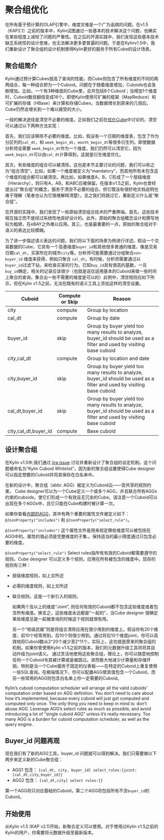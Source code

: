 # 聚合组优化

在所有基于预计算的OLAP引擎中，维度灾难是一个广为诟病的问题。在v1.5 （KAP2.1）之前的版本中，Kylin试图通过一些基本的技术解决这个问题，也确实在某些程度上减轻了问题的严重性。在之后的开源实践中，我们发现这些基本技术缺乏系统性的设计思维，也无法解决更多更普遍的问题。于是在Kylinv1.5中，我们重新设计了聚合组的设计机制使得Kylin更好的服务于所有Cube的设计场景。



## 聚合组简介

Kylin通过预计算Cubes提高了查询的性能，而Cube则包含了所有维度的不同的两两组合，每一种组合即为一个Cuboid。问题在于随着维度增加，Cuboids也会急剧增加。比如，一个有3种维度的Cube里，总共包括8个Cuboid；当增加1个维度时，Cuboid数目翻倍变成16个。即使Kylin使用可扩展的框架（MapReduce）和可扩展的存储（HBase）来计算和存储Cubes，当数据增长到原来的几倍后，Cube仍然会增长到一个难以接受的大小。

一般的解决途径是清空不必要的维度。正如我们之前在[优化Cube](http://kylin.apache.org/docs/howto/howto_optimize_cubes.html)中讨论的，清空可以通过以下两种方法实现：

首先，我们应该移除不必要的维度。比如，假设有一个日期的维度表，包含了作为分区列的`cal_dt`，和 `week_begin_dt`，`month_begin_dt`等很多衍生列。即使数据分析师会需要 `week_begin_dt`作为一个维度，我们仍然可以清空它。因为`week_begin_dt`可以由`cal_dt`计算得到。这就是衍生维度优化。

其次，有些维度的组合可以被清除。这也是本节主要讨论的问题，我们可以称之为“组合清空”。比如，如果一个维度被定义为“mandatory”，而其他所有未包含这个维度的组合都可以被清空。再比如，如果维度A，B，C形成了一个层级维度（Hierarchy），则只有A，AB，和ABC应被保留。在版本v1.5之前，Kylin也曾经提出过“聚合组”的概念，服务于清空不必要的组合。但它既没有很好地文档说明也难于理解（笔者也认为它很难解释清楚）。总之我们将跳过它，重新定义什么是“聚合组”。

在开源的实践中，我们发现了一些原始清空组合技术的严重弊端。首先，这些技术相互独立而不是经过系统性地良好设计的。此外，原始的聚合组概念设计和撰写地较为粗陋，在eBAY之外难以应用。其三，也是最重要的一点，原始的聚合组对于语义的表达比较模糊。

为了进一步描述语义表达的问题，我们将以下面的场景为例进行详述。假设一个交易数据的Cube，它具有一个高基维度`buyer_id`和其他很多普通的维度，像是交易日期`cal_dt`，买家所在的城市`city`等。分析师可能需要通过分组聚合`non-buyer_id` 维度来获得，例如只聚合 `cal_dt`。有时候，分析师需要通过以 `buyer_id`过滤下钻，来检查买家的行为。已知`buy_id`具有很高的基数，一旦 `buy_id`确定，相关的记录应该很少（也就是说仅适用基本的Cuboid来做一些时间上聚合的查询，集合出一些不需要的维度是可以的）此例中，清空规则应如下所示。但在Kylin v1.5之前，无法在既有的语义工具上添加这样的清空设置。

| Cuboid               | Compute or Skip | Reason                                   |
| -------------------- | --------------- | ---------------------------------------- |
| city                 | compute         | Group by location                        |
| cal_dt               | compute         | Group by date                            |
| buyer_id             | skip            | Group by buyer yield too many results to analyze, buyer_id should be used as a filter and used by visiting base cuboid |
| city,cal_dt          | compute         | Group by location and date               |
| city,buyer_id        | skip            | Group by buyer yield too many results to analyze, buyer_id should be used as a filter and used by visiting base cuboid |
| cal_dt,buyer_id      | skip            | Group by buyer yield too many results to analyze, buyer_id should be used as a filter and used by visiting base cuboid |
| city,cal_dt,buyer_id | compute         | Base cuboid                              |



## 设计聚合组

在Kylin v1.5中,我们通过 [jira issue]( https://issues.apache.org/jira/browse/KYLIN-242.) 讨论并重新设计了聚合组的设定机制。这个问题被命名为“Kylin Cuboid Whitelist”，因为新的聚合组设置使得Cube designer可以指定想要的Cuboid并将其保存在白名单中。

在新的设计中，聚合组（abbr. AGG）被定义为Cuboid云——受共享的规则约束。 Cube designer可以为一个Cube定义一个或多个AGG，并且联合所有AGGs约束的cuboids，使它们形成一个有效且无冗余的Cube。请注意一个Cuboid可以出现在多个AGGs中，且它只能在Cube构建时被计算一次。

如果你查看[内部的AGG](https://github.com/apache/kylin/blob/kylin-1.5.0/core-cube/src/main/java/org/apache/kylin/cube/model/AggregationGroup.java)，其中有两个重要的属性文件被定义如下： `@JsonProperty("includes")` 和 `@JsonProperty("select_rule")`。

`@JsonProperty("includes")`
这个属性文件是用来规定哪些维度可以被包括在AGG中的。属性的值必须是完整维度的子集.。保持适当的最小限度通过只包含必要的维度。

`@JsonProperty("select_rule")`
Select rules指所有有效的Cuboid都需要遵守的规则。Cube designer 可以定义多个规则，应用在所有被包含的维度中。现存的规则有三种：

- 层级维度规则，如上文所述

- 必需的维度规则，如上文所述

- 联合规则。这是一个新引入的规则。

  如果两个及以上的维度“Joint”, 则任何有效的Cuboid都不包含这些维度或者包含所有维度。换言之，这些维度永远都是“一起的”，当Cube designer 很确定某些维度总是一起被查询的时候这个规则就很有用。

  另一个“核级武器”则是将组合清除应用在很少用到的维度上。假设你有20个维度，前10个经常用到，后10个则很少用到。通过将后10个维度joint，你可以高效地将Cuboid数从2^20个减少至2^11个。实际上，这也就是原来的聚合组的机制。如果你曾使用Kylin v1.5之前的版本，我们的元数据升级工具将将其自动升级为joint语义。
  ​
  通过灵活地使用这些聚合组，理论上，你可以随意地控制任何一个Cuboid令其被计算或是被跳过。进而极大地减少计算量和存储开销，特别是当一个Cube服务于固定的仪表板——在特定的Cuboid上重复使用一些SQL查询。在极端情况下，你可以配置AGG使其值包含一个Cuboid，而另一些常用的AGG则包含白名单上你一定需要的Cuboid。

Kylin’s cuboid computation scheduler will arrange all the valid cuboids’ computation order based on AGG definition. You don’t need to care about how it’s implemented, because every cuboid will just got computed and computed only once. The only thing you need to keep in mind is: don’t abuse AGG. Leverage AGG’s select rules as much as possible, and avoid introducing a lot of “single cuboid AGG” unless it’s really necessary. Too many AGG is a burden for cuboid computation scheduler, as well as the query engine.

## Buyer_id 问题再观

现在我们有了新的AGG工具，buyer_id 问题就可以得到解决。我们只需要做以下两步来定义新的Cube聚合组：

- AGG1 包含： `[cal_dt, city, buyer_id] select_rules:{joint:[cal_dt,city,buyer_id]}`
- AGG2 包含： `[cal_dt,city] select rules:{}`

第一个AGG将只对应基础的Cuboid，第二个AGG将包括所有不含`buyer_id`的Cuboid。

## 开始使用

从Kylin v1.5 (KAP v2.1)开始，新聚合定义可以使用。对于使用过Kylin v1.5之前的Kylin的用户，你需要将元数据升级至最新版本。 
